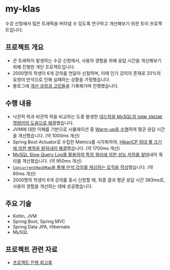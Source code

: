 # my-klas
수강 신청에서 많은 트래픽을 버텨낼 수 있도록 연구하고 개선해보기 위한 토이 프로젝트입니다.
## 프로젝트 개요
* 큰 트래픽이 발생하는 수강 신청에서, 사용자 경험을 위해 응답 시간을 개선해보기 위해 진행한 개인 프로젝트입니다.
* 2000명의 학생이 6개 강의를 연달아 신청하며, 이때 인기 강의의 존재로 20%의 요청이 만석으로 인해 실패하는 상황을 가정했습니다.
* 블로그에 [개선 과정과 고민들](https://velog.io/@woodyn1002/series/my-klas)을 기록해가며 진행했습니다.
## 수행 내용
* 낙관적 락과 비관적 락을 비교하는 도중 발생한 [데드락을 MySQL의 `SHOW ENGINE` 명령어의 도움으로 해결](https://velog.io/@woodyn1002/my-klas-%EB%82%99%EA%B4%80%EC%A0%81-%EB%9D%BD-vs-%EB%B9%84%EA%B4%80%EC%A0%81-%EB%9D%BD)했습니다.
* JVM에 대한 이해를 기반으로 시뮬레이션 중 [Warm-up을 수행](https://velog.io/@woodyn1002/my-klas-%EB%B6%80%ED%95%98-%ED%85%8C%EC%8A%A4%ED%8A%B8-%EC%8B%9C%EB%AE%AC%EB%A0%88%EC%9D%B4%EC%85%98)하여 평균 응답 시간을 개선했습니다. (약 1000ms 개선)
* Spring Boot Actuator로 수집한 Metrics를 시각화하여, [HikariCP 최대 풀 크기에 의한 병목을 밝혀내어 해결](https://velog.io/@woodyn1002/my-klas-%EB%B3%91%EB%AA%A9-%ED%95%B4%EA%B2%B0%ED%95%98%EA%B8%B0)했습니다. (약 1700ms 개선)
* [MySQL Slow Query Log를 활용하여 특정 쿼리에 의한 성능 저하를 찾아](https://velog.io/@woodyn1002/my-klas-%EC%BF%BC%EB%A6%AC-%EA%B0%9C%EC%84%A0-1)내어 쿼리를 개선했습니다. (약 950ms 개선)
* [`ConcurrentHashMap`을 통해 만석 강의를 캐싱하는 로직을 작성](https://velog.io/@woodyn1002/my-klas-%EC%BF%BC%EB%A6%AC-%EA%B0%9C%EC%84%A0-2)했습니다. (약 60ms 개선)
* 2000명의 학생이 6개 강의를 동시 신청할 때, 최종 결과 평균 응답 시간 383ms로, 사용자 경험을 개선하는 데에 성공했습니다.
## 주요 기술
* Kotlin, JVM
* Spring Boot, Spring MVC
* Spring Data JPA, Hibernate
* MySQL
## 프로젝트 관련 자료
* [프로젝트 진행 회고록](https://velog.io/@woodyn1002/series/my-klas)

